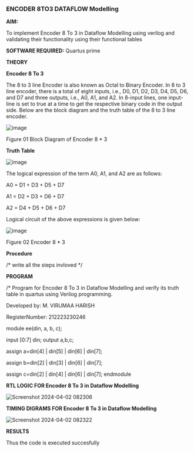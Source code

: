 ### ENCODER 8TO3 DATAFLOW Modelling

**AIM:**

To implement  Encoder 8 To 3 in Dataflow Modelling using verilog and validating their functionality using their functional tables

**SOFTWARE REQUIRED:** Quartus prime

**THEORY**

**Encoder 8 To 3**

The 8 to 3 line Encoder is also known as Octal to Binary Encoder. In 8 to 3 line encoder, there is a total of eight inputs, i.e., D0, D1, D2, D3, D4, D5, D6, and D7 and three outputs, i.e., A0, A1, and A2. In 8-input lines, one input-line is set to true at a time to get the respective binary code in the output side. Below are the block diagram and the truth table of the 8 to 3 line encoder.

![image](https://github.com/naavaneetha/ENCODER8TO3DATAFLOW/assets/154305477/0bc242c1-eb9e-4c47-afe5-30428470efc3)

Figure 01  Block Diagram of Encoder 8 * 3

**Truth Table**

![image](https://github.com/naavaneetha/ENCODER8TO3DATAFLOW/assets/154305477/35496b14-ae6e-4cd1-9abd-d6736b576575)

The logical expression of the term A0, A1, and A2 are as follows:

A0 = D1 + D3 + D5 + D7

A1 = D2 + D3 + D6 + D7

A2 = D4 + D5 + D6 + D7

Logical circuit of the above expressions is given below:

![image](https://github.com/naavaneetha/ENCODER8TO3DATAFLOW/assets/154305477/95acaee6-c873-4c75-89eb-ef09fb158053)

Figure 02  Encoder 8 * 3

**Procedure**

/* write all the steps invloved */

**PROGRAM**

/* Program for Encoder 8 To 3 in Dataflow Modelling and verify its truth table in quartus using Verilog programming. 

Developed by: M. VIRUMAA HARISH

RegisterNumber: 212223230246

module ee(din, a, b, c); 

input [0:7] din; 
output a,b,c; 

assign a=din[4] | din[5] | din[6] | din[7]; 

assign b=din[2] | din[3] | din[6] | din[7];

assign c=din[2] | din[4] | din[6] | din[7];
endmodule


**RTL LOGIC FOR Encoder 8 To 3 in Dataflow Modelling**


![Screenshot 2024-04-02 082306](https://github.com/Virumaaharish/ENCODER8TO3DATAFLOW/assets/146074950/4fe2a38b-f8b5-48bf-b40d-8436afcebfce)

**TIMING DIGRAMS FOR Encoder 8 To 3 in Dataflow Modelling**


![Screenshot 2024-04-02 082322](https://github.com/Virumaaharish/ENCODER8TO3DATAFLOW/assets/146074950/5d760099-50eb-4e91-b32f-93af28cfe62a)


**RESULTS**

Thus the code is executed succesfully




